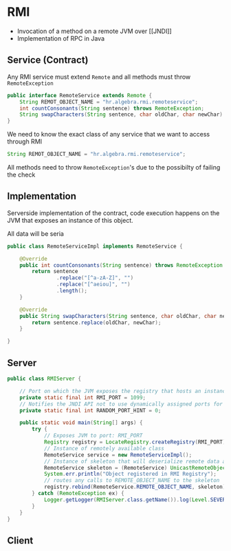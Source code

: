 # RMI
- Invocation of a method on a remote JVM over [[JNDI]]
- Implementation of RPC in Java
## Service (Contract)
Any RMI service must extend `Remote` and all methods must throw `RemoteException`

```java
public interface RemoteService extends Remote {
	String REMOT_OBJECT_NAME = "hr.algebra.rmi.remoteservice";
	int countConsonants(String sentence) throws RemoteException;
	String swapCharacters(String sentence, char oldChar, char newChar) throws RemoteException;
}
```

We need to know the exact class of any service that we want to access through RMI

```java
String REMOT_OBJECT_NAME = "hr.algebra.rmi.remoteservice";
```

All methods need to throw `RemoteException`'s due to the possibilty of failing the check

## Implementation
Serverside implementation of the contract, code execution happens on the JVM that exposes an instance of this object.

All data will be seria
```java
public class RemoteServiceImpl implements RemoteService {

    @Override
    public int countConsonants(String sentence) throws RemoteException {
        return sentence
                .replace("[^a-zA-Z]", "")
                .replace("[^aeiou]", "")
                .length();
    }

    @Override
    public String swapCharacters(String sentence, char oldChar, char newChar) throws RemoteException {
        return sentence.replace(oldChar, newChar);
    }

}
```

## Server
```java
public class RMIServer {

	// Port on which the JVM exposes the registry that hosts an instance of this class
    private static final int RMI_PORT = 1099;
	// Notifies the JNDI API not to use dynamically assigned ports for replies
    private static final int RANDOM_PORT_HINT = 0;

    public static void main(String[] args) {
        try {
            // Exposes JVM to port: RMI_PORT
            Registry registry = LocateRegistry.createRegistry(RMI_PORT);
            // Instance of remotely available class
            RemoteService service = new RemoteServiceImpl();
            // Instance of skeleton that will deserialize remote data and call the intended method
            RemoteService skeleton = (RemoteService) UnicastRemoteObject.exportObject(service, RANDOM_PORT_HINT);
            System.err.println("Object registered in RMI Registry");
            // routes any calls to REMOTE_OBJECT_NAME to the skeleton
            registry.rebind(RemoteService.REMOTE_OBJECT_NAME, skeleton);
        } catch (RemoteException ex) {
            Logger.getLogger(RMIServer.class.getName()).log(Level.SEVERE, null, ex);
        }
    }
}
```

## Client
